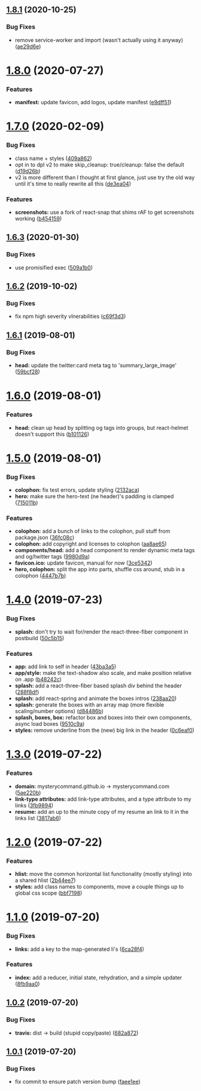 ## [1.8.1](https://github.com/mysterycommand/mysterycommand/compare/v1.8.0...v1.8.1) (2020-10-25)


### Bug Fixes

* remove service-worker and import (wasn't actually using it anyway) ([ae29d6e](https://github.com/mysterycommand/mysterycommand/commit/ae29d6eabcf4b277ccc74b479ead7c577ba58687))

# [1.8.0](https://github.com/mysterycommand/mysterycommand/compare/v1.7.0...v1.8.0) (2020-07-27)


### Features

* **manifest:** update favicon, add logos, update manifest ([e9dff51](https://github.com/mysterycommand/mysterycommand/commit/e9dff5124c3975783e37236305d91d3e9062fdf8))

# [1.7.0](https://github.com/mysterycommand/mysterycommand/compare/v1.6.3...v1.7.0) (2020-02-09)


### Bug Fixes

* class name + styles ([409a862](https://github.com/mysterycommand/mysterycommand/commit/409a862312e346c4778511c222c628a415c186dd))
* opt in to dpl v2 to make skip_cleanup: true/cleanup: false the default ([d19d26b](https://github.com/mysterycommand/mysterycommand/commit/d19d26bec85f3b8dffe5845545be33c3b6bfe990))
* v2 is more different than I thought at first glance, just use try the old way until it's time to really rewrite all this ([de3ea04](https://github.com/mysterycommand/mysterycommand/commit/de3ea04674d308514a0522e9e3f41ebe31ab0ea4))


### Features

* **screenshots:** use a fork of react-snap that shims rAF to get screenshots working ([b454159](https://github.com/mysterycommand/mysterycommand/commit/b454159a9bc780c8c2c3aee361afd00c9cea9d8b))

## [1.6.3](https://github.com/mysterycommand/mysterycommand/compare/v1.6.2...v1.6.3) (2020-01-30)


### Bug Fixes

* use promisified exec ([509a1b0](https://github.com/mysterycommand/mysterycommand/commit/509a1b015f8bfd9bc8a052e1f10d8165a480fbde))

## [1.6.2](https://github.com/mysterycommand/mysterycommand/compare/v1.6.1...v1.6.2) (2019-10-02)


### Bug Fixes

* fix npm high severity vlnerabilities ([c69f3d3](https://github.com/mysterycommand/mysterycommand/commit/c69f3d3))

## [1.6.1](https://github.com/mysterycommand/mysterycommand/compare/v1.6.0...v1.6.1) (2019-08-01)


### Bug Fixes

* **head:** update the twitter:card meta tag to 'summary_large_image' ([59bcf28](https://github.com/mysterycommand/mysterycommand/commit/59bcf28))

# [1.6.0](https://github.com/mysterycommand/mysterycommand/compare/v1.5.0...v1.6.0) (2019-08-01)


### Features

* **head:** clean up head by splitting og tags into groups, but react-helmet doesn't support this ([b101126](https://github.com/mysterycommand/mysterycommand/commit/b101126))

# [1.5.0](https://github.com/mysterycommand/mysterycommand/compare/v1.4.0...v1.5.0) (2019-08-01)


### Bug Fixes

* **colophon:** fix test errors, update styling ([2132aca](https://github.com/mysterycommand/mysterycommand/commit/2132aca))
* **hero:** make sure the hero-text (ne header)'s padding is clamped ([715011b](https://github.com/mysterycommand/mysterycommand/commit/715011b))


### Features

* **colophon:** add a bunch of links to the colophon, pull stuff from package.json ([36fc08c](https://github.com/mysterycommand/mysterycommand/commit/36fc08c))
* **colophon:** add copyright and licenses to colophon ([aa8ae65](https://github.com/mysterycommand/mysterycommand/commit/aa8ae65))
* **components/head:** add a head component to render dynamic meta tags and og/twitter tags ([9980d9a](https://github.com/mysterycommand/mysterycommand/commit/9980d9a))
* **favicon.ico:** update favicon, manual for now ([3ce5342](https://github.com/mysterycommand/mysterycommand/commit/3ce5342))
* **hero, colophon:** split the app into parts, shuffle css around, stub in a colophon ([4447b7b](https://github.com/mysterycommand/mysterycommand/commit/4447b7b))

# [1.4.0](https://github.com/mysterycommand/mysterycommand/compare/v1.3.0...v1.4.0) (2019-07-23)


### Bug Fixes

* **splash:** don't try to wait for/render the react-three-fiber component in postbuild ([50c5b15](https://github.com/mysterycommand/mysterycommand/commit/50c5b15))


### Features

* **app:** add link to self in header ([43ba3a5](https://github.com/mysterycommand/mysterycommand/commit/43ba3a5))
* **app/style:** make the text-shadow also scale, and make position relative on .app ([b48242c](https://github.com/mysterycommand/mysterycommand/commit/b48242c))
* **splash:** add a react-three-fiber based splash div behind the header ([288f8df](https://github.com/mysterycommand/mysterycommand/commit/288f8df))
* **splash:** add react-spring and animate the boxes intros ([238aa20](https://github.com/mysterycommand/mysterycommand/commit/238aa20))
* **splash:** generate the boxes with an array map (more flexible scaling/number options) ([d84486b](https://github.com/mysterycommand/mysterycommand/commit/d84486b))
* **splash, boxes, box:** refactor box and boxes into their own components, async load boxes ([9510c9a](https://github.com/mysterycommand/mysterycommand/commit/9510c9a))
* **styles:** remove underline from the (new) big link in the header ([0c6eaf0](https://github.com/mysterycommand/mysterycommand/commit/0c6eaf0))

# [1.3.0](https://github.com/mysterycommand/mysterycommand/compare/v1.2.0...v1.3.0) (2019-07-22)


### Features

* **domain:** mysterycommand.github.io -> mysterycommand.com ([5ae220b](https://github.com/mysterycommand/mysterycommand/commit/5ae220b))
* **link-type attributes:** add link-type attributes, and a type attribute to my links ([3fb9894](https://github.com/mysterycommand/mysterycommand/commit/3fb9894))
* **resume:** add an up to the minute copy of my resume an link to it in the links list ([3817ab6](https://github.com/mysterycommand/mysterycommand/commit/3817ab6))

# [1.2.0](https://github.com/mysterycommand/mysterycommand/compare/v1.1.0...v1.2.0) (2019-07-22)


### Features

* **hlist:** move the common horizontal list functionality (mostly styling) into a shared hlist ([2b44ee7](https://github.com/mysterycommand/mysterycommand/commit/2b44ee7))
* **styles:** add class names to components, move a couple things up to global css scope ([bbf7198](https://github.com/mysterycommand/mysterycommand/commit/bbf7198))

# [1.1.0](https://github.com/mysterycommand/mysterycommand/compare/v1.0.2...v1.1.0) (2019-07-20)


### Bug Fixes

* **links:** add a key to the map-generated li's ([6ca28f4](https://github.com/mysterycommand/mysterycommand/commit/6ca28f4))


### Features

* **index:** add a reducer, initial state, rehydration, and a simple updater ([8fb9aa0](https://github.com/mysterycommand/mysterycommand/commit/8fb9aa0))

## [1.0.2](https://github.com/mysterycommand/mysterycommand/compare/v1.0.1...v1.0.2) (2019-07-20)


### Bug Fixes

* **travis:** dist -> build (stupid copy/paste) ([682a872](https://github.com/mysterycommand/mysterycommand/commit/682a872))

## [1.0.1](https://github.com/mysterycommand/mysterycommand/compare/v1.0.0...v1.0.1) (2019-07-20)


### Bug Fixes

* fix commit to ensure patch version bump ([faee1ee](https://github.com/mysterycommand/mysterycommand/commit/faee1ee))
